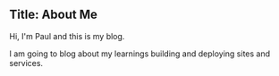 Title: About Me
---

Hi, I'm Paul and this is my blog.


I am going to blog about my learnings building and deploying sites and services. 
